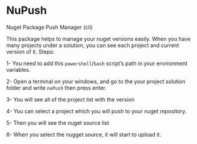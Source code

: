 # NuPush
Nuget Package Push Manager (cli)

This package helps to manage your nuget versions easily. When you have many projects under a solution, you can see each project and current version of it. 
Steps:

1- You need to add this `powershell`/`bash` script’s path in your environment variables.

2- Open a terminal on your windows, and go to the your project solution folder and write `nuPush` then press enter.

3- You will see all of the project list with the version

4- You can select a project which you will push to your nuget repository.

5- Then you will see the nuget source list

6- When you select the nugget source, it will start to upload it.

